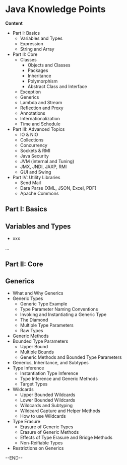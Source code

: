 # Java Knowledge Points

**Content**

- Part I: Basics
  - Variables and Types
  - Expression
  - String and Array
- Part II: Core
  - Classes
    - Objects and Classes
    - Packages
    - Inheritance
    - Polymorphism
    - Abstract Class and Interface
  - Exception
  - Generics
  - Lambda and Stream
  - Reflection and Proxy
  - Annotations
  - Internationalization
  - Time and Schedule
- Part III: Advanced Topics
  - IO & NIO
  - Collections
  - Concurrency
  - Sockets & RMI
  - Java Security
  - JVM (internal and Tuning)
  - JMX, JNDI, JAXP, RMI
  - GUI and Swing
- Part IV: Utility Libraries
  - Send Mail
  - Dara Parse (XML, JSON, Excel, PDF)
  - Apache Commons

## Part I: Basics

## Variables and Types

- xxx

...

## Part II: Core

## Generics

- What and Why Generics
- Generic Types
  - Generic Type Example
  - Type Parameter Naming Conventions
  - Invoking and Instantiating a Generic Type
  - The Diamond
  - Multiple Type Parameters
  - Raw Types
- Generic Methods
- Bounded Type Parameters
  - Upper Bound
  - Multiple Bounds
  - Generic Methods and Bounded Type Parameters
- Generics, Inheritance, and Subtypes
- Type Inference
  - Instantiation Type Inference
  - Type Inference and Generic Methods
  - Target Types
- Wildcards
  - Upper Bounded Wildcards
  - Lower Bounded Wildcards
  - Wildcards and Subtyping
  - Wildcard Capture and Helper Methods
  - How to use Wildcards
- Type Erasure
  - Erasure of Generic Types
  - Erasure of Generic Methods
  - Effects of Type Erasure and Bridge Methods
  - Non-Reifiable Types
- Restrictions on Generics





--END--